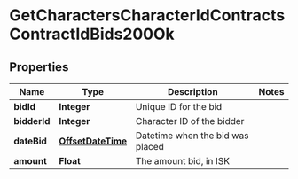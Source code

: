 
# GetCharactersCharacterIdContractsContractIdBids200Ok

## Properties
Name | Type | Description | Notes
------------ | ------------- | ------------- | -------------
**bidId** | **Integer** | Unique ID for the bid | 
**bidderId** | **Integer** | Character ID of the bidder | 
**dateBid** | [**OffsetDateTime**](OffsetDateTime.md) | Datetime when the bid was placed | 
**amount** | **Float** | The amount bid, in ISK | 



